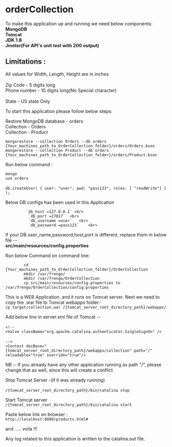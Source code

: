 # orderCollection
To make this application up and running we need below components:  
__MongoDB__  
__Tomcat__  
__JDK 1.8__  
__Jmeter(For API's unit test with 200 output)__  
  
Limitations : 	
--------------
All values for Width, Length, Height are in inches<br>  
Zip Code - 5 digits long	<br>
Phone number - 10 digits long(No Special character)<br>		
State - US state Only	<br>

	
To start this application please follow below steps:	<br>

Restore MongoDB database - orders	<br>
			  Collection - Orders	<br>
			  Collection - Product	<br>
			  
`mongorestore --collection Orders --db orders {Your_machines_path_to_OrderCollection_folder}/orders/Orders.bson`		
`mongorestore --collection Product --db orders {Your_machines_path_to_OrderCollection_folder}/orders/Product.bson`		

Run below command :	
	
`mongo`		<br>
`use orders`	<br>	
`db.createUser( { user: "user", pwd: "pass123", roles: [ "readWrite"] } );` <br>		

Below DB configs has been used in this Application
		  
			 `db_host =127.0.0.1` <br>
			  `db_port =27017`	<br>
			  `db_username =user`	<br>
			  `db_password =pass123`	<br>

If your DB user_name,password,host,port is different, replace them in below file --					
		**src/main/resources/config.properties**		
			
Run below Command on command line:		
			
			cd {Your_machines_path_to_OrderCollection_folder}/OrderCollection
			mkdir /var/frengo/
			mkdir /var/frengo/OrderCollection  		
			cp src/main/resources/config.properties to /var/frengo/OrderCollection/config.properties  		
		
This is a WEB Application, and it runs on Tomcat server. Next we need to copy the .war file to Tomcat webapps folder:		<br>
			`cp target/collection.war /{tomcat_server_root_directory_path}/webapps/`		
		
Add below line in server.xml file of Tomcat --<br> 		
			`<!--`		<br>
				`<Valve className="org.apache.catalina.authenticator.SingleSignOn" />` <br>			
			`-->`			<br>
			`<Context docBase="{tomcat_server_root_directory_path}/webapps/collection" path="/" reloadable="true" override="true"/>` <br>			
					
NB :- If you already have any other application running as path "/", please change that as well, since this will create a conflict		
 		
Stop Tomcat Server -(if it was already running) <br>		
			`/{tomcat_server_root_directory_path}/bin/catalina stop`		
		
Start Tomcat server		<br>
			`/{tomcat_server_root_directory_path}/bin/catalina start`		
		
Paste below link on browser :		 
			`http://localhost:8080/products.html#`		
			
and .....   voila !!!		
		
Any log related to this application is written to the catalina.out file.		